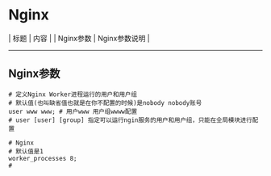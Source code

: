 # Nginx

| 标题 | 内容 |
| Nginx参数 | Nginx参数说明 |

------

## Nginx参数

```shell
# 定义Nginx Worker进程运行的用户和用户组
# 默认值(也叫缺省值也就是在你不配置的时候)是nobody nobody账号
user www www; # 用户www 用户组wwww配置
# user [user] [group] 指定可以运行ngin服务的用户和用户组，只能在全局模块进行配置

# Nginx
# 默认值是1
worker_processes 8;
# 
```